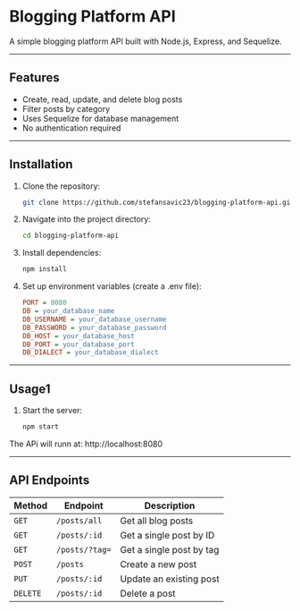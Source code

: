 # Blogging Platform API

A simple blogging platform API built with Node.js, Express, and Sequelize.

---

##  Features

- Create, read, update, and delete blog posts 
- Filter posts by category 
- Uses Sequelize for database management 
- No authentication required

---

## Installation

1. Clone the repository:
   ```sh
   git clone https://github.com/stefansavic23/blogging-platform-api.git
2. Navigate into the project directory:
   ```sh
   cd blogging-platform-api
3. Install dependencies:
   ```sh
   npm install
4. Set up environment variables (create a .env file):
   ```ini
   PORT = 8080
   DB = your_database_name
   DB_USERNAME = your_database_username
   DB_PASSWORD = your_database_password
   DB_HOST = your_database_host 
   DB_PORT = your_database_port
   DB_DIALECT = your_database_dialect
   
---

## Usage1
1. Start the server:
   ```sh
   npm start
The APi will runn at: http://localhost:8080

---

## API Endpoints

| Method | Endpoint       | Description                   |
|--------|----------------|-------------------------------|
| `GET`  | `/posts/all`   | Get all blog posts            |
| `GET`  | `/posts/:id`   | Get a single post by ID       |
| `GET`  | `/posts/?tag=` | Get a single post by tag      |
| `POST` | `/posts`       | Create a new post             |
| `PUT`  | `/posts/:id`   | Update an existing post       |
|`DELETE`| `/posts/:id`   | Delete a post                 |


